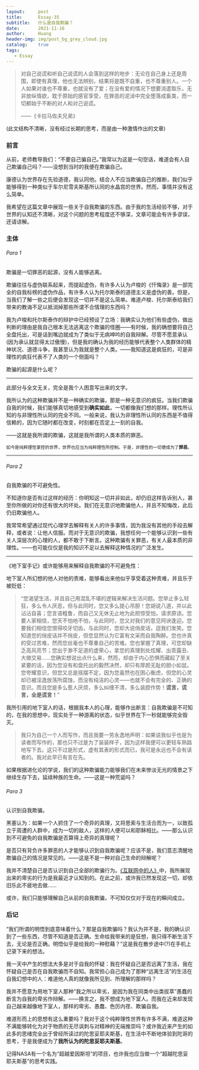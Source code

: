 ```yaml
---
layout:     post
title:      Essay-35
subtitle:   什么是自我欺骗？
date:       2021-11-16
author:     Huang
header-img: img/post_bg_grey_cloud.jpg
catalog:    true
tags:
   - Essay
---
```


> 对自己说谎和听自己说谎的人会落到这样的地步：无论在自己身上还是周围，即使有真理，他也无法辨别，结果将是既不自重，也不尊重别人。一个人如果对谁也不尊重，也就没有了爱；在没有爱的情况下想要消遣取乐，无非放纵情欲，耽于原始的感官享受，在罪恶的泥淖中完全堕落成畜类，而一切都始于不断的对人和对己说谎。
>
> ——《卡拉马佐夫兄弟》

(此文结构不清晰，没有经过长期的思考，而是由一种激情作出的文章)

### 前言

从前，老师教导我们：“不要自己骗自己。”我常以为这是一句空话，难道会有人自己欺骗自己吗？——没想到当时的我便在欺骗自己。

康德认为世界存在先验道德，我认同他。结合人不应当欺骗自己的推断，我们似乎能够得到一种类似于车尔尼雪夫斯基所认同的水晶宫的世界。然而，事情并没有这么简单。

我希望在这篇文章中展现一些关于自我欺骗的东西。由于我的生活经验不够，对于世界的认知还不清晰，对这个问题的思考程度还不够深，文章可能会有许多谬误，还请谅解。

### 主体

###### Para 1

欺骗是一切罪恶的起源，没有人能够逃离。

欺骗往往与虚伪联系起来，而提起虚伪，有许多人认为卢梭的《忏悔录》是一部完全的自我标榜的虚伪作品，有许多人认为托尔斯泰的道德主义是虚伪的善。但是，当我们了解一些之后便会发现这一切并不是这么简单。难道卢梭、托尔斯泰给我们带来的教诲不足以抵消掉那些所谓不合情理的东西吗？

我为卢梭和托尔斯泰作的辩护中已经预设了立场：我确实认为他们有些虚伪，做出判断的理由是我自己根本无法逃离这个欺骗的怪圈——有时候，我的确想要将自己全盘托出，可是话到嘴边就成为了类似于无病呻吟的自我辩解。尽管不愿意承认(因为承认就显得太过傲慢)，但是我的确认为我的经历能够代表整个人类群体的精神状况、道德斗争，我甚至认为我就是整个人类。——我知道这是疯狂的，可是非理性的疯狂代表不了人类的一个侧面吗？

欺骗的起源是什么呢？

---

此部分与全文无关，完全是我个人困意写出来的文字。

我所认为的这种欺骗并不是一种确实的欺骗，那是一种无意识的疯狂。当我们欺骗自我的时候，我们能够真切地感受到**确实如此**，一切都像我们想的那样。理性所认知的与非理性所认同的完全不同。一般来说，我认为非理性所认同的东西是不值得信赖的，因为它随时都在改变，时刻都在否定上一刻的自我。

——这就是我所谓的欺骗，这就是我所谓的人类本质的罪恶。

<small>如今是纯粹理性掌控的世界，世界也应当为纯粹理性所控制。于是，非理性的一切便成为了<strong>罪恶</strong>。</small>

---

###### Para 2

自我欺骗的不可避免性。

不知道你是否有过这样的经历：你明知这一切并非如此，却仍旧这样告诉别人，甚至你所做的对你还有很大的坏处。我们在无意识地欺骗他人，并且不知悔改，此后仍旧欺骗他人。

我常常希望通过现代心理学去解释有关人的许多事情，因为我没有其他的手段去解释，或者说：让他人信服。而对于无意识的欺骗，我想任何一个能够认识到一些有关人深层次的心理的人，都不敢于下断言。这种欺骗有关罪恶，有关人最本质的非理性。——也可能仅仅是我的知识不足以去解释这种情况的广泛发生。

---

《地下室手记》或许能够用来解释自我欺骗的不可避免性：

地下室人所幻想的他人对他的责难，能够看出来他似乎享受着这种责难，并且乐于被贬低：

> “您渴望生活，并且自己用混乱不堪的逻辑来解决生活问题。您举止多么轻狂，多么令人厌恶，但与此同时，您又多么提心吊胆！您胡说八道，并以此沾沾自喜；您言语粗鲁，而自己又无休无止地为此担惊受怕，请求原谅。您要人家相信，您天不怕地不怕，与此同时，您又对我们的意见阿谀逢迎。您要我们相信您恨得咬牙切齿，与此同时，您却大说俏皮话，逗我们发笑。您知道您的俏皮话并不俏皮，但您显然认为它富有文采而自我陶醉。您也许真的受过苦难，然而您丝毫也不尊重自己的苦难。您也掌握了真理，可您却缺乏高风亮节；您出于渺不足道的虚荣心，拿您的真理到处炫耀、出乖露丑、大做交易……您确实想说出点什么来，然而，却由于内心恐惧而藏起了至关紧要的话，因为您没有和盘托出的毅然决然，却只有厚颜无耻的胆小如鼠。您夸耀意识，但您又总是摇摆不定，因为您虽然也在困心衡虑，但您的心灵却已被淫逸放荡所腐蚀，而没有纯洁的心灵——也就不会有完全的、正确的意识。而且您是多么惹人厌烦，多么纠缠不清，多么装腔作势！**谎言，谎言，全是谎言！**”

我所引用的地下室人的话，根据我本人的心理，能够作出断言：自我欺骗是不可知的，在我的思想中，现实处于一种游离的状态，似乎世界在下一秒就能够完全毁灭。

> 我只为自己一个人而写作，而且我要一劳永逸地声明：如果说我似乎也是为读者而写作的，那也只不过是为了装装样子，因为这样我便可以更轻车熟路地写下去。这只不过是形式，虚有其表的形式而已，我可是永远也不会有读者的。我对此早已有言在先。

如果根据进化论的学说，我们的这种欺骗能力能够我们在未来惨淡无光的情景之下继续生存下去，延续种族的生命。——这是一种荒诞吗？

###### Para 3

认识到自我欺骗。

黑塞认为：如果一个人抓住了一个奇异的真理，又将思索与生活合而为一，以致孤立于周遭的人群中，成为一切的敌人，这样的人便可以和耶稣相比。——那么认识到不可避免的自我欺骗是否算得上奇异的真理呢？

是否只有背负许多罪恶的人才能够认识到自我欺骗呢？应该不是，我们意志清醒地欺骗自己的情况是常见的。——这是不是一种对自己生命的辩解呢？

我并不清楚自己是否认识到自己全部的欺骗行为。[《互联网中的人》](https://xn--29s704loyd.com/2021/10/17/Essay-34/)中，我所展现出来的卑劣的行为是我最近才认知到的。在此之前，或许我已然发现这一切，却依旧乐此不疲地去做……

或许，我们只能够理解自己从前的自我欺骗，不可知仅仅对于现在的瞬间成立。

### 后记

“我们所谓的明悟到底意味着什么？那是自我欺骗吗？我认为并不是，我的确认识到了一些东西，尽管不知道是否正确。生命给我带来的是狂想，我只得不断生活下去，无论是否正确。明悟似乎是给我的一种慰藉？”这是我在散步途中(?)在手机上记录下来的想法。

我一天中产生的想法大多是对于自我的怀疑：我在怀疑自己是否远离了生活，我在怀疑自己是否在自我欺骗而不自知。我常担心自己成为了那种“远离生活”的生活在自我幻想中的人：难道他人真的就像我所见到、所理解的那样吗？

我并不愿意为用地下室人那种“我之所以卑劣，是因为我在同类中出类拔萃”愚蠢的断言为自我的卑劣作辩解。——换言之，我不想成为地下室人。而我在近来却发现自己越来越像地下室人，那样的卑劣、愚蠢、色厉内荏、欺骗自我。

难道形而上的思想有这么重要吗？我对于这个纯粹理性世界有许多不满，难道这种不满能够转化为对于物质的无尽讽刺与对精神的无端推崇吗？或许我近来产生的如此多的思绪完全出于曾经所读过的陀思妥耶夫斯基，在生活中不断地体验到陀哥的思考，于是我便成为了**我所认为的陀思妥耶夫斯基**。

记得NASA有一个名为“超越爱因斯坦”的项目，也许我也应当做一个“超越陀思妥耶夫斯基”的思考实践。
